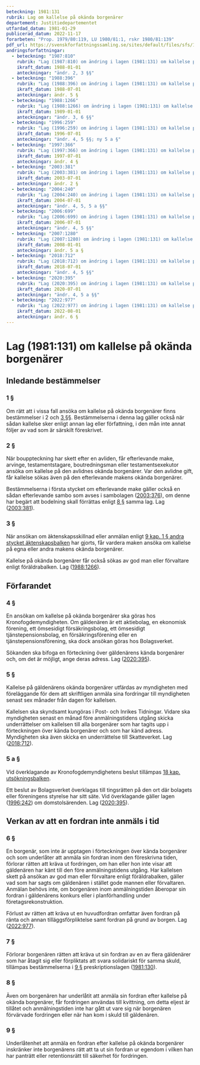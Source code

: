 ```yaml
---
beteckning: 1981:131
rubrik: Lag om kallelse på okända borgenärer
departement: Justitiedepartementet
utfardad_datum: 1981-01-29
publicerad_datum: 2022-11-17
forarbeten: "Prop. 1979/80:119, LU 1980/81:1, rskr 1980/81:139"
pdf_url: https://svenskforfattningssamling.se/sites/default/files/sfs/1981-01/SFS1981-131.pdf
andringsforfattningar:
  - beteckning: "1987:810"
    rubrik: "Lag (1987:810) om ändring i lagen (1981:131) om kallelse på okända borgenärer"
    ikraft_datum: 1988-01-01
    anteckningar: "ändr. 2, 3 §§"
  - beteckning: "1988:396"
    rubrik: "Lag (1988:396) om ändring i lagen (1981:131) om kallelse på okända borgenärer"
    ikraft_datum: 1988-07-01
    anteckningar: ändr. 5 §
  - beteckning: "1988:1266"
    rubrik: "Lag (1988:1266) om ändring i lagen (1981:131) om kallelse på okända borgenärer"
    ikraft_datum: 1989-01-01
    anteckningar: "ändr. 3, 6 §§"
  - beteckning: "1996:259"
    rubrik: "Lag (1996:259) om ändring i lagen (1981:131) om kallelse på okända borgenärer"
    ikraft_datum: 1996-07-01
    anteckningar: "ändr. 4, 5 §§; ny 5 a §"
  - beteckning: "1997:366"
    rubrik: "Lag (1997:366) om ändring i lagen (1981:131) om kallelse på okända borgenärer"
    ikraft_datum: 1997-07-01
    anteckningar: ändr. 4 §
  - beteckning: "2003:381"
    rubrik: "Lag (2003:381) om ändring i lagen (1981:131) om kallelse på okända borgenärer"
    ikraft_datum: 2003-07-01
    anteckningar: ändr. 2 §
  - beteckning: "2004:240"
    rubrik: "Lag (2004:240) om ändring i lagen (1981:131) om kallelse på okända borgenärer"
    ikraft_datum: 2004-07-01
    anteckningar: "ändr. 4, 5, 5 a §§"
  - beteckning: "2006:699"
    rubrik: "Lag (2006:699) om ändring i lagen (1981:131) om kallelse på okända borgenärer"
    ikraft_datum: 2006-07-01
    anteckningar: "ändr. 4, 5 §§"
  - beteckning: "2007:1280"
    rubrik: "Lag (2007:1280) om ändring i lagen (1981:131) om kallelse på okända borgenärer"
    ikraft_datum: 2008-01-01
    anteckningar: ändr. 5 a §
  - beteckning: "2018:712"
    rubrik: "Lag (2018:712) om ändring i lagen (1981:131) om kallelse på okända borgenärer"
    ikraft_datum: 2018-07-01
    anteckningar: "ändr. 4, 5 §§"
  - beteckning: "2020:395"
    rubrik: "Lag (2020:395) om ändring i lagen (1981:131) om kallelse på okända borgenärer"
    ikraft_datum: 2020-07-01
    anteckningar: "ändr. 4, 5 a §§"
  - beteckning: "2022:977"
    rubrik: "Lag (2022:977) om ändring i lagen (1981:131) om kallelse på okända borgenärer"
    ikraft_datum: 2022-08-01
    anteckningar: ändr. 6 §
---
```


# Lag (1981:131) om kallelse på okända borgenärer

## Inledande bestämmelser

### 1 §

Om rätt att i vissa fall ansöka om kallelse på okända borgenärer finns bestämmelser i 2 och [3 §](#3)§. Bestämmelserna i denna lag gäller också när sådan kallelse sker enligt annan lag eller författning, i den mån inte annat följer av vad som är särskilt föreskrivet.

### 2 §

När bouppteckning har skett efter en avliden, får efterlevande make, arvinge, testamentstagare, boutredningsman eller testamentsexekutor ansöka om kallelse på den avlidnes okända borgenärer. Var den avlidne gift, får kallelse sökas även på den efterlevande makens okända borgenärer.

Bestämmelserna i första stycket om efterlevande make gäller också en sådan efterlevande sambo som avses i sambolagen ([2003:376](https://selex.se/eli/sfs/2003/376)), om denne har begärt att bodelning skall förrättas enligt [8 §](#8) samma lag. Lag ([2003:381](https://selex.se/eli/sfs/2003/381)).

### 3 §

När ansökan om äktenskapsskillnad eller anmälan enligt [9 kap. 1 § andra stycket äktenskapsbalken](https://selex.se/eli/sfs/1987/230#kap9.1) har gjorts, får vardera maken ansöka om kallelse på egna eller andra makens okända borgenärer.

Kallelse på okända borgenärer får också sökas av god man eller förvaltare enligt föräldrabalken. Lag ([1988:1266](https://selex.se/eli/sfs/1988/1266)).

## Förfarandet

### 4 §

En ansökan om kallelse på okända borgenärer ska göras hos Kronofogdemyndigheten. Om gäldenären är ett aktiebolag, en ekonomisk förening, ett ömsesidigt försäkringsbolag, ett ömsesidigt tjänstepensionsbolag, en försäkringsförening eller en tjänstepensionsförening, ska dock ansökan göras hos Bolagsverket.

Sökanden ska bifoga en förteckning över gäldenärens kända borgenärer och, om det är möjligt, ange deras adress. Lag ([2020:395](https://selex.se/eli/sfs/2020/395)).

### 5 §

Kallelse på gäldenärens okända borgenärer utfärdas av myndigheten med föreläggande för dem att skriftligen anmäla sina fordringar till myndigheten senast sex månader från dagen för kallelsen.

Kallelsen ska skyndsamt kungöras i Post- och Inrikes Tidningar. Vidare ska myndigheten senast en månad före anmälningstidens utgång skicka underrättelser om kallelsen till alla borgenärer som har tagits upp i förteckningen över kända borgenärer och som har känd adress. Myndigheten ska även skicka en underrättelse till Skatteverket. Lag ([2018:712](https://selex.se/eli/sfs/2018/712)).

### 5 a §

Vid överklagande av Kronofogdemyndighetens beslut tillämpas [18 kap. utsökningsbalken](https://selex.se/eli/sfs/1981/774).

Ett beslut av Bolagsverket överklagas till tingsrätten på den ort där bolagets eller föreningens styrelse har sitt säte. Vid överklagande gäller lagen ([1996:242](https://selex.se/eli/sfs/1996/242)) om domstolsärenden. Lag ([2020:395](https://selex.se/eli/sfs/2020/395)).

## Verkan av att en fordran inte anmäls i tid

### 6 §

En borgenär, som inte är upptagen i förteckningen över kända borgenärer och som underlåter att anmäla sin fordran inom den föreskrivna tiden, förlorar rätten att kräva ut fordringen, om han eller hon inte visar att gäldenären har känt till den före anmälningstidens utgång. Har kallelsen skett på ansökan av god man eller förvaltare enligt föräldrabalken, gäller vad som har sagts om gäldenären i stället gode mannen eller förvaltaren. Anmälan behövs inte, om borgenären inom anmälningstiden åberopar sin fordran i gäldenärens konkurs eller i planförhandling under företagsrekonstruktion.

Förlust av rätten att kräva ut en huvudfordran omfattar även fordran på ränta och annan tilläggsförpliktelse samt fordran på grund av borgen. Lag ([2022:977](https://selex.se/eli/sfs/2022/977)).

### 7 §

Förlorar borgenären rätten att kräva ut sin fordran av en av flera gäldenärer som har åtagit sig eller förpliktats att svara solidariskt för samma skuld, tillämpas bestämmelserna i [9 §](#9) preskriptionslagen ([1981:130](https://selex.se/eli/sfs/1981/130)).

### 8 §

Även om borgenären har underlåtit att anmäla sin fordran efter kallelse på okända borgenärer, får fordringen användas till kvittning, om detta eljest är tillåtet och anmälningstiden inte har gått ut vare sig när borgenären förvärvade fordringen eller när han kom i skuld till gäldenären.

### 9 §

Underlåtenhet att anmäla en fordran efter kallelse på okända borgenärer inskränker inte borgenärens rätt att ta ut sin fordran ur egendom i vilken han har panträtt eller retentionsrätt till säkerhet för fordringen.